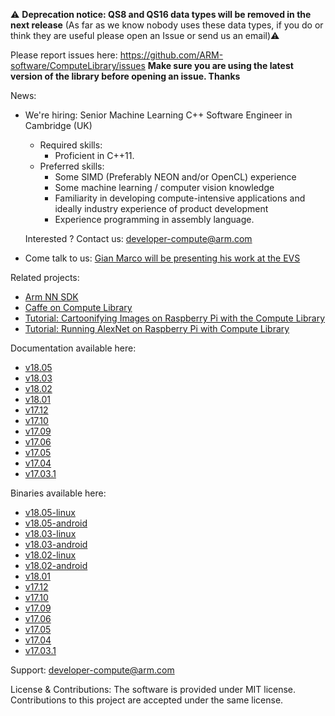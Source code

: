 
:warning: **Deprecation notice: QS8 and QS16 data types will be removed in the next release** (As far as we know nobody uses these data types, if you do or think they are useful please open an Issue or send us an email):warning:

Please report issues here: https://github.com/ARM-software/ComputeLibrary/issues
**Make sure you are using the latest version of the library before opening an issue. Thanks**

News:

- We're hiring: Senior Machine Learning C++ Software Engineer in Cambridge (UK)
    - Required skills:
        - Proficient in C++11.
    - Preferred skills:
        - Some SIMD (Preferably NEON and/or OpenCL) experience
        - Some machine learning / computer vision knowledge
        - Familiarity in developing compute-intensive applications and ideally industry experience of product development
        - Experience programming in assembly language.

    Interested ? Contact us: developer-compute@arm.com
- Come talk to us: [Gian Marco will be presenting his work at the EVS](https://www.embedded-vision.com/summit/even-faster-cnns-exploring-new-class-winograd-algorithms)

Related projects:

- [Arm NN SDK](https://github.com/arm-software/armnn)
- [Caffe on Compute Library](https://github.com/OAID/Caffe-HRT)
- [Tutorial: Cartoonifying Images on Raspberry Pi with the Compute Library](https://community.arm.com/graphics/b/blog/posts/cartoonifying-images-on-raspberry-pi-with-the-compute-library)
- [Tutorial: Running AlexNet on Raspberry Pi with Compute Library](https://community.arm.com/processors/b/blog/posts/running-alexnet-on-raspberry-pi-with-compute-library)

Documentation available here:

- [v18.05](https://arm-software.github.io/ComputeLibrary/v18.05/)
- [v18.03](https://arm-software.github.io/ComputeLibrary/v18.03/)
- [v18.02](https://arm-software.github.io/ComputeLibrary/v18.02/)
- [v18.01](https://arm-software.github.io/ComputeLibrary/v18.01/)
- [v17.12](https://arm-software.github.io/ComputeLibrary/v17.12/)
- [v17.10](https://arm-software.github.io/ComputeLibrary/v17.10/)
- [v17.09](https://arm-software.github.io/ComputeLibrary/v17.09/)
- [v17.06](https://arm-software.github.io/ComputeLibrary/v17.06/)
- [v17.05](https://arm-software.github.io/ComputeLibrary/v17.05/)
- [v17.04](https://arm-software.github.io/ComputeLibrary/v17.04/)
- [v17.03.1](https://arm-software.github.io/ComputeLibrary/v17.03.1/)

Binaries available here:

- [v18.05-linux](https://github.com/ARM-software/ComputeLibrary/releases/download/v18.05/arm_compute-v18.05-bin-linux.tar.gz)
- [v18.05-android](https://github.com/ARM-software/ComputeLibrary/releases/download/v18.05/arm_compute-v18.05-bin-android.tar.gz)
- [v18.03-linux](https://github.com/ARM-software/ComputeLibrary/releases/download/v18.03/arm_compute-v18.03-bin-linux.tar.gz)
- [v18.03-android](https://github.com/ARM-software/ComputeLibrary/releases/download/v18.03/arm_compute-v18.03-bin-android.tar.gz)
- [v18.02-linux](https://github.com/ARM-software/ComputeLibrary/releases/download/v18.02/arm_compute-v18.02-bin-linux.tar.gz)
- [v18.02-android](https://github.com/ARM-software/ComputeLibrary/releases/download/v18.02/arm_compute-v18.02-bin-android.tar.gz)
- [v18.01](https://github.com/ARM-software/ComputeLibrary/releases/download/v18.01/arm_compute-v18.01-bin.tar.gz)
- [v17.12](https://github.com/ARM-software/ComputeLibrary/releases/download/v17.12/arm_compute-v17.12-bin.tar.gz)
- [v17.10](https://github.com/ARM-software/ComputeLibrary/releases/download/v17.10/arm_compute-v17.10-bin.tar.gz)
- [v17.09](https://github.com/ARM-software/ComputeLibrary/releases/download/v17.09/arm_compute-v17.09-bin.tar.gz)
- [v17.06](https://github.com/ARM-software/ComputeLibrary/releases/download/v17.06/arm_compute-v17.06-bin.tar.gz)
- [v17.05](https://github.com/ARM-software/ComputeLibrary/releases/download/v17.05/arm_compute-v17.05-bin.tar.gz)
- [v17.04](https://github.com/ARM-software/ComputeLibrary/releases/download/v17.04/arm_compute-v17.04-bin.tar.gz)
- [v17.03.1](https://github.com/ARM-software/ComputeLibrary/releases/download/v17.03.1/arm_compute-v17.03.1-bin.tar.gz)

Support: developer-compute@arm.com

License & Contributions: The software is provided under MIT license. Contributions to this project are accepted under the same license.
